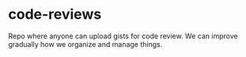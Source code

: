 # code-reviews
Repo where anyone can upload gists for code review. We can improve gradually how we organize and manage things.
